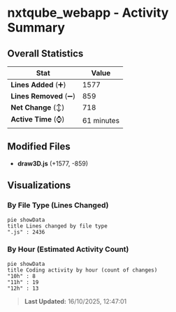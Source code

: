 # nxtqube_webapp - Activity Summary 

## Overall Statistics

| Stat                   | Value                                                             |
| ---------------------- | ----------------------------------------------------------------- |
| **Lines Added** (➕)   | 1577                                          |
| **Lines Removed** (➖) | 859                                        |
| **Net Change** (↕)    | 718                |
| **Active Time** (⌚)   | 61 minutes |


## Modified Files
- **draw3D.js** (+1577, -859)

## Visualizations

### By File Type (Lines Changed)

```mermaid
pie showData
title Lines changed by file type
".js" : 2436
```

### By Hour (Estimated Activity Count)

```mermaid
pie showData
title Coding activity by hour (count of changes)
"10h" : 8
"11h" : 19
"12h" : 13
```


> **Last Updated:** 16/10/2025, 12:47:01